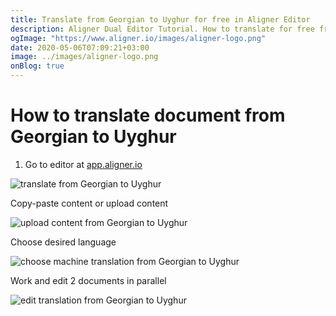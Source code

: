 ```yaml
---
title: Translate from Georgian to Uyghur for free in Aligner Editor
description: Aligner Dual Editor Tutorial. How to translate for free from Georgian to Uyghur. Aligner is multilingual document management platform. 
ogImage: "https://www.aligner.io/images/aligner-logo.png"
date: 2020-05-06T07:09:21+03:00
image: ../images/aligner-logo.png
onBlog: true
---
```


# How to translate document from Georgian to Uyghur

1. Go to editor at [app.aligner.io](https://app.aligner.io "Aligner App web page")

![translate from Georgian to Uyghur](../aligner-blank-editor.png "translate from Georgian to Uyghur")

Copy-paste content or upload content

![upload content from Georgian to Uyghur](../aligner-uploaded-document.png "upload content from Georgian to Uyghur")

Choose desired language

![choose machine translation from Georgian to Uyghur](../aligner-language-dropdown.png "choose machine translation from Georgian to Uyghur")

Work and edit 2 documents in parallel

![edit translation from Georgian to Uyghur](../aligner-double-sitded-editor.png "edit translation from Georgian to Uyghur")


